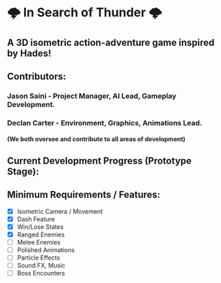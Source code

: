 # 🌩️ In Search of Thunder 🌩️
## A 3D isometric action-adventure game inspired by Hades!

## Contributors:

### Jason Saini -  Project Manager, AI Lead, Gameplay Development. 
### Declan Carter - Environment, Graphics, Animations Lead.
#### (We both oversee and contribute to all areas of development)

## Current Development Progress (Prototype Stage): 


## Minimum Requirements / Features:
- [X] Isometric Camera / Movement
- [X] Dash Feature
- [X] Win/Lose States
- [X] Ranged Enemies
- [ ] Melee Enemies
- [ ] Polished Animations
- [ ] Particle Effects
- [ ] Sound FX, Music
- [ ] Boss Encounters

